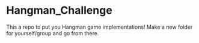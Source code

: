 # Hangman_Challenge

This a repo to put you Hangman game implementations! Make a new folder for yourself/group and go from there.
